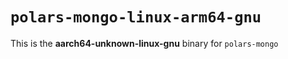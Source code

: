 # `polars-mongo-linux-arm64-gnu`

This is the **aarch64-unknown-linux-gnu** binary for `polars-mongo`
